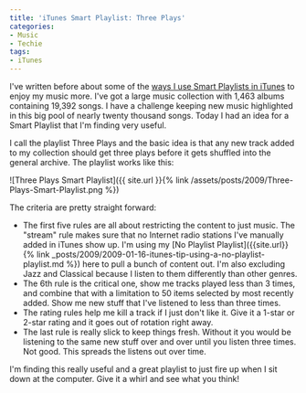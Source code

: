 ```yaml
---
title: 'iTunes Smart Playlist: Three Plays'
categories:
- Music
- Techie
tags:
- iTunes
---
```


I've written before about some of the [ways I use Smart Playlists in iTunes](http://thingelstad.com/s/tag/smart-playlist/img) to enjoy my music more. I've got a  large music collection with 1,463 albums containing 19,392 songs. I have a challenge keeping new music highlighted in this big pool of nearly twenty thousand songs. Today I had an idea for a Smart Playlist that I'm finding very useful.

I call the playlist Three Plays and the basic idea is that any new track added to my collection should get three plays before it gets shuffled into the general archive. The playlist works like this:

![Three Plays Smart Playlist]({{ site.url }}{% link /assets/posts/2009/Three-Plays-Smart-Playlist.png %})

The criteria are pretty straight forward:

  * The first five rules are all about restricting the content to just music. The "stream" rule makes sure that no Internet radio stations I've manually added in iTunes show up. I'm using my [No Playlist Playlist]({{site.url}}{% link _posts/2009/2009-01-16-itunes-tip-using-a-no-playlist-playlist.md %}) here to pull a bunch of content out. I'm also excluding Jazz and Classical because I listen to them differently than other genres.
  * The 6th rule is the critical one, show me tracks played less than 3 times, and combine that with a limitation to 50 items selected by most recently added. Show me new stuff that I've listened to less than three times.
  * The rating rules help me kill a track if I just don't like it. Give it a 1-star or 2-star rating and it goes out of rotation right away.
  * The last rule is really slick to keep things fresh. Without it you would be listening to the same new stuff over and over until you listen three times. Not good. This spreads the listens out over time.

I'm finding this really useful and a great playlist to just fire up when I sit down at the computer. Give it a whirl and see what you think!
